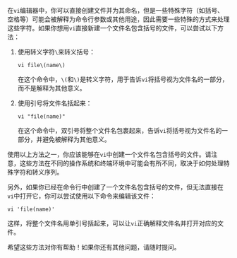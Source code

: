 在`vi`编辑器中，你可以直接创建文件并为其命名，但是一些特殊字符（如括号、空格等）可能会被解释为命令行参数或其他用途，因此需要一些特殊的方式来处理这些字符。如果你想用`vi`直接新建一个文件名包含括号的文件，可以尝试以下方法：

1. 使用转义字符`\`来转义括号：
   ```
   vi file\(name\)
   ```
   在这个命令中，`\(`和`\)`是转义字符，用于告诉`vi`将括号视为文件名的一部分，而不是解释为其他意义。

2. 使用引号将文件名括起来：
   ```
   vi "file(name)"
   ```
   在这个命令中，双引号将整个文件名包裹起来，告诉`vi`将括号视为文件名的一部分，并避免被解释为其他意义。

使用以上方法之一，你应该能够在`vi`中创建一个文件名包含括号的文件。请注意，这些方法在不同的操作系统和终端环境中可能会有所不同，取决于如何处理特殊字符和转义序列。

另外，如果你已经在命令行中创建了一个文件名包含括号的文件，但无法直接在`vi`中打开它，你可以尝试使用以下命令来编辑该文件：
```
vi 'file(name)'
```
这样，将整个文件名用单引号括起来，可以让`vi`正确解释文件名并打开对应的文件。

希望这些方法对你有帮助！如果你还有其他问题，请随时提问。
